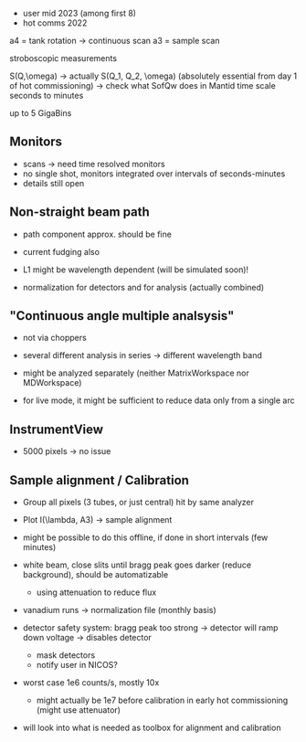 - user mid 2023 (among first 8)
- hot comms 2022

a4 = tank rotation -> continuous scan
a3 = sample scan

stroboscopic measurements

S(Q,\omega) -> actually S(Q_1, Q_2, \omega) (absolutely essential from day 1 of hot commissioning)
  -> check what SofQw does in Mantid
time scale seconds to minutes

up to 5 GigaBins

## Monitors

- scans -> need time resolved monitors
- no single shot, monitors integrated over intervals of seconds-minutes
- details still open

## Non-straight beam path

- path component approx. should be fine
- current fudging also

- L1 might be wavelength dependent (will be simulated soon)!


- normalization for detectors and for analysis (actually combined)

## "Continuous angle multiple analsysis"

- not via choppers
- several different analysis in series -> different wavelength band
- might be analyzed separately (neither MatrixWorkspace nor MDWorkspace)


- for live mode, it might be sufficient to reduce data only from a single arc

## InstrumentView

- 5000 pixels -> no issue

## Sample alignment / Calibration

- Group all pixels (3 tubes, or just central) hit by same analyzer
- Plot I(\lambda, A3) -> sample alignment
- might be possible to do this offline, if done in short intervals (few minutes)

- white beam, close slits until bragg peak goes darker (reduce background), should be automatizable
  - using attenuation to reduce flux

- vanadium runs -> normalization file (monthly basis)


- detector safety system: bragg peak too strong -> detector will ramp down voltage -> disables detector
  - mask detectors
  - notify user in NICOS?


- worst case 1e6 counts/s, mostly 10x
  - might actually be 1e7 before calibration in early hot commissioning (might use attenuator)

- will look into what is needed as toolbox for alignment and calibration
